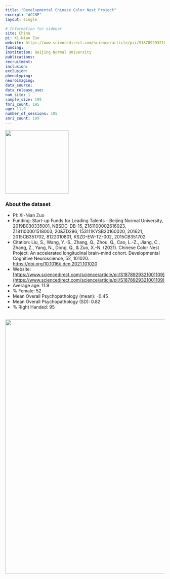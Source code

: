 ```yaml
---
title: "Developmental Chinese Color Nest Project"
excerpt: "dCCNP"
layout: single

# Information for sidebar
site: China
pi: Xi-Nian Zuo
website: https://www.sciencedirect.com/science/article/pii/S1878929321001109
funding:
institution: Beijing Normal University
publications:
recruitment:
inclusion:
exclusion:
phenotyping:
neuroimaging:
data_source:
data_release_use:
num_site: 1
sample_size: 195
fmri_count: 195
age: 11.9
number_of_sessions: 195
smri_count: 195
---
```


<div style="text-align: left;">
     <img src="{{ site.baseurl}}/assets/images/logos/beijing_normal_university.png" width="200" height="200" />
</div>

### About the dataset

- PI:  Xi-Nian Zuo
- Funding: Start-up Funds for Leading Talents - Beijing Normal University, 2019B030335001, NBSDC-DB-15, Z161100002616023, Z181100001518003, 20&ZD296, 153111KYSB20160020, 201621, 2015CB351702, 8122010801, KSZD-EW-TZ-002, 2015CB351702
- Citation: Liu, S., Wang, Y.-S., Zhang, Q., Zhou, Q., Cao, L.-Z., Jiang, C., Zhang, Z., Yang, N., Dong, Q., & Zuo, X.-N. (2021). Chinese Color Nest Project: An accelerated longitudinal brain-mind cohort. Developmental Cognitive Neuroscience, 52, 101020. https://doi.org/10.1016/j.dcn.2021.101020
- Website: [https://www.sciencedirect.com/science/article/pii/S1878929321001109](https://www.sciencedirect.com/science/article/pii/S1878929321001109)
- Average age: 11.9
- % Female: 52
- Mean Overall Psychopathology (mean): -0.45
- Mean Overall Psychopathology (SD): 0.82
- % Right Handed: 95

<br>

<div style="text-align: center;">
     <img src="{{ site.baseurl}}/assets/images/datasets/CCNP_Flowchart.png" width="800" height="800" />
</div>


